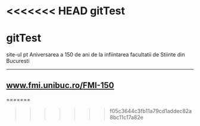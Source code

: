 <<<<<<< HEAD
gitTest
=======

gitTest
=======
site-ul pt Aniversarea a 150 de ani de la infiintarea facultatii de Stiinte din Bucuresti

------
www.fmi.unibuc.ro/FMI-150
------
=======
>>>>>>> f05c3644c3fb11a79cd1addec82a8bc11c17a82e

